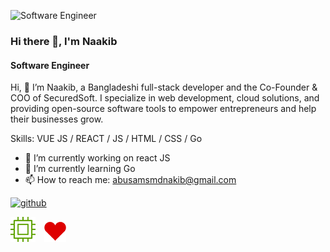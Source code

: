 ![Software Engineer](https://media.licdn.com/dms/image/v2/D5616AQGgG2lLHajBEw/profile-displaybackgroundimage-shrink_350_1400/profile-displaybackgroundimage-shrink_350_1400/0/1736770738134?e=1742428800&v=beta&t=HwuQZv1h1b6cQ2PE7olmQNTpBAQwB5wU6QN4nGOW2Kg)

### Hi there 👋, I'm Naakib
#### Software Engineer

Hi, 👋 I’m Naakib, a Bangladeshi full-stack developer and the Co-Founder & COO of SecuredSoft. I specialize in web development, cloud solutions, and providing open-source software tools to empower entrepreneurs and help their businesses grow.

Skills: VUE JS / REACT / JS / HTML / CSS / Go 

- 🔭 I’m currently working on react JS 
- 🌱 I’m currently learning Go 
- 📫 How to reach me: abusamsmdnakib@gmail.com 


[<img src='https://cdn.jsdelivr.net/npm/simple-icons@3.0.1/icons/github.svg' alt='github' height='40'>](https://github.com/Naakib)  

<a href='https://docs.github.com/en/developers'><img src='https://raw.githubusercontent.com/acervenky/animated-github-badges/master/assets/devbadge.gif' width='40' height='40'></a> <a href='https://docs.github.com/en/github/supporting-the-open-source-community-with-github-sponsors'><img src='https://raw.githubusercontent.com/acervenky/animated-github-badges/master/assets/sponsorbadge.gif' width='35' height='35'></a> 



